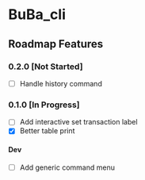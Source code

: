# BuBa_cli

## Roadmap Features
### 0.2.0 [Not Started]
- [ ] Handle history command

### 0.1.0 [In Progress]
- [ ] Add interactive set transaction label
- [x] Better table print

#### Dev
- [ ] Add generic command menu